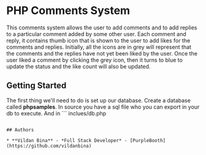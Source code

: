 # PHP Comments System

This comments system allows the user to add comments and to add replies to a particular comment added by some other user. Each comment and reply, it contains thumb icon that is shown to the user to add likes for the comments and replies. Initially, all the icons are in grey will represent that the comments and the replies have not yet been liked by the user. Once the user liked a comment by clicking the grey icon, then it turns to blue to update the status and the like count will also be updated.


## Getting Started

The first thing we'll need to do is set up our database. 
Create a database called **phpsamples**. In source you have a sql file who you can export in your db to execute.
And in ```
inclues/db.php 
``` enter your database config

## Authors

* **Vildan Bina** - *Full Stack Developer* - [PurpleBooth](https://github.com/vildanbina)

